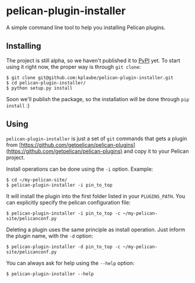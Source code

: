# pelican-plugin-installer

A simple command line tool to help you installing Pelican plugins.

## Installing

The project is still alpha, so we haven't published it to [PyPI](https://pypi.python.org/pypi) yet. To start using it right now, the proper way is through `git clone`:

```
$ git clone git@github.com:kplaube/pelican-plugin-installer.git
$ cd pelican-plugin-installer/
$ python setup.py install
```

Soon we'll publish the package, so the installation will be done through `pip install` :)

## Using

`pelican-plugin-installer` is just a set of `git` commands that gets a plugin from [https://github.com/getpelican/pelican-plugins](https://github.com/getpelican/pelican-plugins) and copy it to your Pelican project.

Install operations can be done using the `-i` option. Example:

```
$ cd ~/my-pelican-site/
$ pelican-plugin-installer -i pin_to_top
```

It will install the plugin into the first folder listed in your `PLUGINS_PATH`. You can explicitly specify the pelican configuration file:

```
$ pelican-plugin-installer -i pin_to_top -c ~/my-pelican-site/pelicanconf.py
```

Deleting a plugin uses the same principle as install operation. Just inform the plugin name, with the `-d` option:

```
$ pelican-plugin-installer -d pin_to_top -c ~/my-pelican-site/pelicanconf.py
```

You can always ask for help using the `--help` option:

```
$ pelican-plugin-installer --help
```
